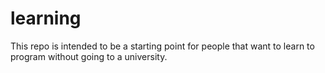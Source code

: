 # learning 

This repo is intended to be a starting point for people that want to learn to program without going to a university.
